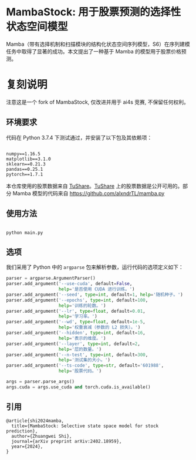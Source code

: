 # MambaStock: 用于股票预测的选择性状态空间模型

Mamba（带有选择机制和扫描模块的结构化状态空间序列模型，S6）在序列建模任务中取得了显著的成功。本文提出了一种基于 Mamba 的模型用于股票价格预测。

# 复刻说明

注意这是一个 fork of MambaStock, 仅改进并用于 ai4s 竞赛, 不保留任何权利。

## 环境要求

代码在 Python 3.7.4 下测试通过，并安装了以下包及其依赖项：

```

numpy==1.16.5
matplotlib==3.1.0
sklearn==0.21.3
pandas==0.25.1
pytorch==1.7.1

```

本仓库使用的股票数据来自 [TuShare](https://tushare.pro/)。[TuShare](https://tushare.pro/) 上的股票数据是公开可用的。部分 Mamba 模型的代码来自 https://github.com/alxndrTL/mamba.py

## 使用方法

```

python main.py

```

## 选项

我们采用了 Python 中的 `argparse` 包来解析参数，运行代码的选项定义如下：

```python
parser = argparse.ArgumentParser()
parser.add_argument('--use-cuda', default=False,
                    help='是否使用 CUDA 进行训练。')
parser.add_argument('--seed', type=int, default=1, help='随机种子。')
parser.add_argument('--epochs', type=int, default=100,
                    help='训练的轮数。')
parser.add_argument('--lr', type=float, default=0.01,
                    help='学习率。')
parser.add_argument('--wd', type=float, default=1e-5,
                    help='权重衰减（参数的 L2 损失）。')
parser.add_argument('--hidden', type=int, default=16,
                    help='表示的维度。')
parser.add_argument('--layer', type=int, default=2,
                    help='层的数量。')
parser.add_argument('--n-test', type=int, default=300,
                    help='测试集的大小。')
parser.add_argument('--ts-code', type=str, default='601988',
                    help='股票代码。')

args = parser.parse_args()
args.cuda = args.use_cuda and torch.cuda.is_available()
```

## 引用

```
@article{shi2024mamba,
  title={MambaStock: Selective state space model for stock prediction},
  author={Zhuangwei Shi},
  journal={arXiv preprint arXiv:2402.18959},
  year={2024},
}
```

```

```
